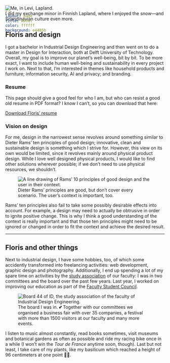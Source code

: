 ```yaml
---
layout: page
title: About
color: ffffff
background: e4485b
---
```



<div class="project__picture-group--light">
  <figure class="project__picture" style="margin:-12vw 0 1em;">
    <picture>
      <source data-srcset="/static/img/about/in_levi.webp 1x,
        /static/img/about/in_levi@2x.webp 2x"
        type="image/webp" class="lazy">
      <img loading="lazy" class="project__image lazy" alt="Me, in Levi, Lapland."
        data-srcset="/static/img/about/in_levi.jpg 1x,
          /static/img/about/in_levi@2x.jpg 2x"
        src="/static/img/placeholder.jpg"
        data-src="/static/img/about/in_levi.jpg">
    </picture>
    <figcaption class="project__caption">
      I did my exchange minor in Finnish Lapland, where I enjoyed the snow—and Scandinavian culture even more.
    </figcaption>
  </figure>
</div>


## Floris and design
I got a bachelor in Industrial Design Engineering and then went on to do a master in Design for Interaction, both at Delft University of Technology.
Overall, my goal is to improve our planet’s well-being, bit by bit. To be more exact, I want to include human well-being and sustainability in every project I work on. Next to that, I’m interested in themes like household products and furniture; information security, AI and privacy; and branding.

### Resume

This page should give a good feel for who I am, but who can resist a good old resume in PDF format? I know I can’t, so you can download that here:


<a href="/Resume_Floris_Jansen-fmjansen.nl.pdf" class="button">Download Floris’ resume</a>


### Vision on design
For me, design in the narrowest sense revolves around something similar to Dieter Rams’ ten principles of good design; innovative, clean and sustainable design is something which I strive for. However, this view on its own would be limited, since it revolves mainly around physical product design. While I love well designed physical products, I would like to find other solutions wherever possible; if we don’t need to use physical resources, we shouldn’t.


<div class="project__picture-group--light">
  <figure class="project__picture">
    <picture>
      <source srcset="/static/img/about/principles.svg">
      <img loading="lazy" class="project__image lazy" alt="A line drawing of Rams’ 10 principles of good design and the user in their context."
        data-srcset="/static/img/about/principles.png 1x,
          /static/img/about/principles@2x.png 2x"
        src="/static/img/placeholder.jpg"
      data-src="/static/img/about/principles.png">
    </picture>
    <figcaption class="project__caption">
      Dieter Rams’ principles are good, but don’t cover every scenario. The user’s context is important, too.
    </figcaption>
  </figure>
</div>


Rams’ ten principles also fail to take some possibly desirable effects into account. For example, a design may need to actually be obtrusive in order to ignite positive change. This is why I think a good understanding of the context is really important and that those ten principles might need to be ignored or changed in order to fit the context and achieve the desired result.


---


## Floris and other things

Next to industrial design, I have some hobbies, too, of which some accidently transformed into freelancing activities: web development, graphic design and photo&shy;graphy. Additionally, I end up spending a lot of my spare time on activities by the [study association](https://svid.nl/about) of our faculty: I was in two committees and the board over the past few years. Last year, I worked on improving our education as part of the [Faculty Student Council](https://www.tudelft.nl/en/student/faculties/ide-student-portal/organisation/faculty-student-council-fsr/).


<div class="project__picture-group--light">
  <figure class="project__picture">
    <picture>
      <source data-srcset="/static/img/about/board.webp 1x,
        /static/img/about/board@2x.webp 2x"
        type="image/webp" class="lazy">
      <img loading="lazy" class="project__image lazy" alt="Board 44 of ID, the study association of the faculty of Industrial Design Engineering."
        data-srcset="/static/img/about/board.jpg 1x,
          /static/img/about/board@2x.jpg 2x"
        src="/static/img/placeholder.jpg"
        data-src="/static/img/about/board.jpg">
    </picture>
    <figcaption class="project__caption">
      The board I was in. 💕 Together with our committees we organised a business fair with over 35 companies, a festival with more than 1500 visitors at our faculty and many more events.
    </figcaption>
  </figure>
</div>


I listen to music almost constantly, read books sometimes, visit museums and botanical gardens as often as possible and ride my racing bike once in a while (I won’t win the _Tour de France_ anytime soon, though). Last but not least, I take care of my plants, like my basilicum which reached a height of 96 centimeters at one point 🌿😎.
